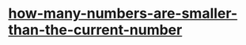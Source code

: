 # [how-many-numbers-are-smaller-than-the-current-number](https://leetcode-cn.com/problems/how-many-numbers-are-smaller-than-the-current-number)
